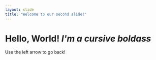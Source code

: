 ```yaml
---
layout: slide
title: "Welcome to our second slide!"
---
```

# Hello, World! **_I'm a cursive boldass_**
Use the left arrow to go back!
